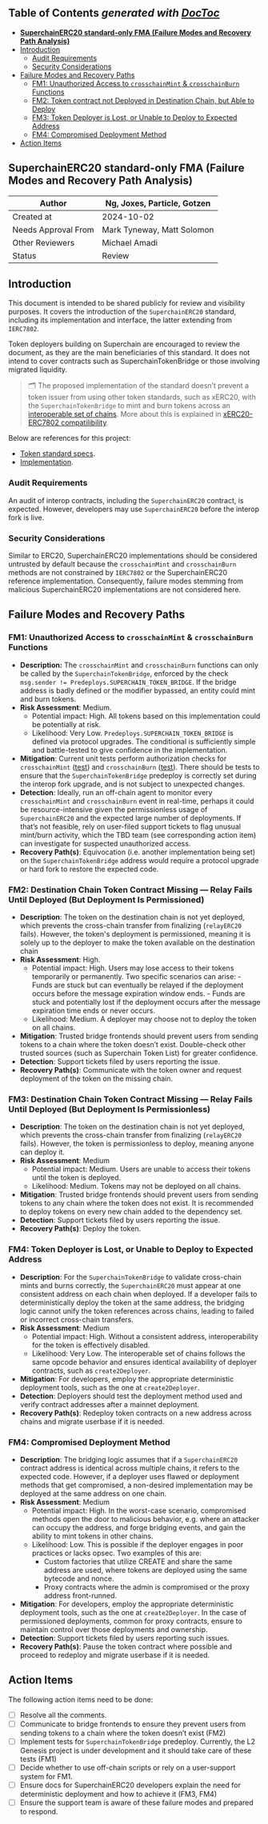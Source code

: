 <!-- START doctoc generated TOC please keep comment here to allow auto update -->
<!-- DON'T EDIT THIS SECTION, INSTEAD RE-RUN doctoc TO UPDATE -->

## **Table of Contents** *generated with [DocToc](https://github.com/thlorenz/doctoc)*  

- [**SuperchainERC20 standard-only FMA (Failure Modes and Recovery Path Analysis)**](#superchainerc20-standard-only-fma-failure-modes-and-recovery-path-analysis)
- [Introduction](#introduction)
  - [Audit Requirements](#audit-requirements)
  - [Security Considerations](#security-considerations)
- [Failure Modes and Recovery Paths](#failure-modes-and-recovery-paths)
  - [FM1: Unauthorized Access to `crosschainMint` & `crosschainBurn` Functions](#fm1-unauthorized-access-to-crosschainmint--crosschainburn-functions)
  - [FM2: Token contract not Deployed in Destination Chain, but Able to Deploy](#fm2-token-contract-not-deployed-in-destination-chain-but-able-to-deploy)
  - [FM3: Token Deployer is Lost, or Unable to Deploy to Expected Address](#fm3-token-deployer-is-lost-or-unable-to-deploy-to-expected-address)
  - [FM4: Compromised Deployment Method](#fm4-compromised-deployment-method)
- [Action Items](#action-items)


<!-- END doctoc generated TOC please keep comment here to allow auto update -->

## **SuperchainERC20 standard-only FMA (Failure Modes and Recovery Path Analysis)**

| Author | Ng, Joxes, Particle, Gotzen |
| --- | --- |
| Created at | 2024-10-02 |
| Needs Approval From | Mark Tyneway, Matt Solomon |
| Other Reviewers | Michael Amadi |
| Status | Review |

## Introduction

This document is intended to be shared publicly for review and visibility purposes. It covers the introduction of the `SuperchainERC20` standard, including its implementation and interface, the latter extending from `IERC7802`.

Token deployers building on Superchain are encouraged to review the document, as they are the main beneficiaries of this standard. It does not intend to cover contracts such as SuperchainTokenBridge or those involving migrated liquidity.

>🗂️ The proposed implementation of the standard doesn’t prevent a token issuer from using other token standards, such as xERC20, with the `SuperchainTokenBridge` to mint and burn tokens across an [interoperable set of chains](https://specs.optimism.io/interop/overview.html). More about this is explained in [xERC20-ERC7802 compatilibility](https://defi-wonderland.notion.site/xERC20-ERC7802-compatibility-14c9a4c092c780ca94a8cb81e980d813).

Below are references for this project:

- [Token standard specs](https://github.com/ethereum-optimism/specs/blob/main/specs/interop/token-bridging.md).
- [Implementation](https://github.com/ethereum-optimism/optimism/blob/develop/packages/contracts-bedrock/src/L2/SuperchainERC20.sol).

### Audit Requirements

An audit of interop contracts, including the `SuperchainERC20` contract, is expected. However, developers may use `SuperchainERC20` before the interop fork is live.

### Security Considerations

Similar to ERC20, SuperchainERC20 implementations should be considered untrusted by default because the `crosschainMint` and `crosschainBurn` methods are not constrained by `IERC7802` or the SuperchainERC20 reference implementation. Consequently, failure modes stemming from malicious SuperchainERC20 implementations are not considered here.

## Failure Modes and Recovery Paths

### FM1: Unauthorized Access to `crosschainMint` & `crosschainBurn` Functions

- **Description:** The `crosschainMint` and `crosschainBurn` functions can only be called by the `SuperchainTokenBridge`,  enforced by the check `msg.sender != Predeploys.SUPERCHAIN_TOKEN_BRIDGE`. If the bridge address is badly defined or the modifier bypassed, an entity could mint and burn tokens.
- **Risk Assessment**: Medium.
    - Potential impact: High. All tokens based on this implementation could be potentially at risk.
    - Likelihood: Very Low. `Predeploys.SUPERCHAIN_TOKEN_BRIDGE` is defined via protocol upgrades. The conditional is sufficiently simple and battle-tested to give confidence in the implementation.
- **Mitigation**: Current unit tests perform authorization checks for `crosschainMint` ([test](https://github.com/ethereum-optimism/optimism/blob/develop/packages/contracts-bedrock/test/L2/SuperchainERC20.t.sol#L38)) and `crosschainBurn` ([test](https://github.com/ethereum-optimism/optimism/blob/1add88a41b8cdc5c488a18976e3e4fa4b02e7da4/packages/contracts-bedrock/test/L2/SuperchainERC20.t.sol#L77)). There should be tests to ensure that the `SuperchainTokenBridge` predeploy is correctly set during the interop fork upgrade, and is not subject to unexpected changes.
- **Detection**: Ideally, run an off-chain agent to monitor every `crosschainMint` and `crosschainBurn` event in real-time, perhaps it could be resource-intensive given the permissionless usage of `SuperchainERC20` and the expected large number of deployments. If that’s not feasible, rely on user-filed support tickets to flag unusual mint/burn activity, which the TBD team (see corresponding action item) can investigate for suspected unauthorized access.
- **Recovery Path(s)**: Equivocation (i.e. another implementation being set) on the `SuperchainTokenBridge` address would require a protocol upgrade or hard fork to restore the expected code.

### FM2: Destination Chain Token Contract Missing — Relay Fails Until Deployed (But Deployment Is Permissioned)

- **Description**: The token on the destination chain is not yet deployed, which prevents the cross-chain transfer from finalizing (`relayERC20` fails). However, the token's deployment is permissioned, meaning it is solely up to the deployer to make the token available on the destination chain
- **Risk Assessment**: High.
    - Potential impact: High. Users may lose access to their tokens temporarily or permanently. Two specific scenarios can arise:
	      - Funds are stuck but can eventually be relayed if the deployment occurs before the message expiration window ends.
	      - Funds are stuck and potentially lost if the deployment occurs after the message expiration time ends or never occurs.
    - Likelihood: Medium. A deployer may choose not to deploy the token on all chains.
- **Mitigation**: Trusted bridge frontends should prevent users from sending tokens to a chain where the token doesn’t exist. Double-check other trusted sources (such as Superchain Token List) for greater confidence.
- **Detection**: Support tickets filed by users reporting the issue.
- **Recovery Path(s)**: Communicate with the token owner and request deployment of the token on the missing chain.

### FM3: Destination Chain Token Contract Missing — Relay Fails Until Deployed (But Deployment Is Permissionless)

- **Description**: The token on the destination chain is not yet deployed, which prevents the cross-chain transfer from finalizing (`relayERC20` fails). However, the token is permissionless to deploy, meaning anyone can deploy it.
- **Risk Assessment**: Medium
    - Potential impact: Medium. Users are unable to access their tokens until the token is deployed.
    - Likelihood: Medium. Tokens may not be deployed on all chains.
- **Mitigation**: Trusted bridge frontends should prevent users from sending tokens to any chain where the token does not exist. It is recommended to deploy tokens on every new chain added to the dependency set.
- **Detection**: Support tickets filed by users reporting the issue.
- **Recovery Path(s)**: Deploy the token.


### FM4: Token Deployer is Lost, or Unable to Deploy to Expected Address

- **Description**: For the `SuperchainTokenBridge` to validate cross-chain mints and burns correctly, the `SuperchainERC20` must appear at one consistent address on each chain when deployed. If a developer fails to deterministically deploy the token at the same address, the bridging logic cannot unify the token references across chains, leading to failed or incorrect cross-chain transfers.
- **Risk Assessment**: Medium
    - Potential impact: High. Without a consistent address, interoperability for the token is effectively disabled.
    - Likelihood: Very Low. The interoperable set of chains follows the same opcode behavior and ensures identical availability of deployer contracts, such as `create2Deployer`.
- **Mitigation**: For developers, employ the appropriate deterministic deployment tools, such as the one at `create2Deployer`.
- **Detection**: Deployers should test the deployment method used and verify contract addresses after a mainnet deployment.
- **Recovery Path(s)**: Redeploy token contracts on a new address across chains and migrate userbase if it is needed.

### FM4: Compromised Deployment Method

- **Description**: The bridging logic assumes that if a `SuperchainERC20` contract address is identical across multiple chains, it refers to the expected code. However, if a deployer uses flawed or deployment methods that get compromised, a non-desired implementation may be deployed at the same address on one chain.
- **Risk Assessment**: Medium
    - Potential impact: High. In the worst-case scenario, compromised methods open the door to malicious behavior, e.g. where an attacker can occupy the address, and forge bridging events, and gain the ability to mint tokens in other chains.
    - Likelihood: Low. This is possible if the deployer engages in poor practices or lacks opsec. Two examples of this are:
        - Custom factories that utilize CREATE and share the same address are used, where tokens are deployed using the same bytecode and nonce.
        - Proxy contracts where the admin is compromised or the proxy address front-runned.
- **Mitigation**: For developers, employ the appropriate deterministic deployment tools, such as the one at `create2Deployer`. In the case of permissioned deployments, common for proxy contracts, ensure to maintain control over those deployments and ownership.
- **Detection**: Support tickets filed by users reporting such issues.
- **Recovery Path(s)**: Pause the token contract where possible and proceed to redeploy and migrate userbase if it is needed.

## Action Items

The following action items need to be done:

- [ ]  Resolve all the comments.
- [ ] Communicate to bridge frontends to ensure they prevent users from sending tokens to a chain where the token doesn’t exist (FM2)
- [ ]  Implement tests for `SuperchainTokenBridge` predeploy. Currently, the L2 Genesis project is under development and it should take care of these tests (FM1)
- [ ]  Decide whether to use off-chain scripts or rely on a user-support system for FM1.
- [ ] Ensure docs for SuperchainERC20 developers explain the need for deterministic deployment and how to achieve it (FM3, FM4)
- [ ]  Ensure the support team is aware of these failure modes and prepared to respond.
